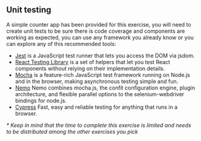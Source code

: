 ## Unit testing
A simple counter app has been provided for this exercise, you will need to create unit tests to be sure there is code coverage and components are working as expected, you can use any framework you already know or you can explore any of this recommended tools:

- [Jest](https://facebook.github.io/jest/) is a JavaScript test runner that lets you access the DOM via jsdom.
- [React Testing Library](https://testing-library.com/react) is a set of helpers that let you test React components without relying on their implementation details.
- [Mocha](https://mochajs.org/) is a feature-rich JavaScript test framework running on Node.js and in the browser, making asynchronous testing simple and fun.
- [Nemo](https://nemo.js.org/) Nemo combines mocha.js, the confit configuration engine, plugin architecture, and flexible parallel options to the selenium-webdriver bindings for node.js.
- [Cypress](https://www.cypress.io/) Fast, easy and reliable testing for anything that runs in a browser.

_* Keep in mind that the time to complete this exercise is limited and needs to be distributed among the other exercises you pick_